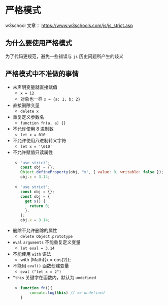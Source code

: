 # 严格模式

w3school 文章： https://www.w3schools.com/js/js_strict.asp

## 为什么要使用严格模式

为了代码更规范，避免一些错误与 `js` 历史问题所产生的歧义

## 严格模式中不准做的事情

- 未声明变量就直接赋值
  - `x = 12`
  - 对象也一样 `x = {a: 1, b: 2}`
- 直接删除变量
  - `delete x`
- 重复定义参数名
  - `function fn(a, a) {}`
- 不允许使用 8 进制数
  - `let x = 010`
- 不允许使用八进制转义字符
  - `let x = '\010'`
- 不允许赋值只读属性
  - ```js
    "use strict";
    const obj = {};
    Object.defineProperty(obj, "x", { value: 0, writable: false });
    obj.x = 3.14;
    ```
  - ```js
    "use strict";
    const obj = {};
    const obj = {
      get x() {
        return 0;
      },
    };
    obj.x = 3.14;
    ```
- 删除不允许删除的属性
  - `delete Object.prototype`
- `eval` `arguments` 不能重复定义变量
  - `let eval = 3.14`
- 不能使用 `with` 语法
  - with (Math){x = cos(2)};
- 不能用 `eval()` 函数创建变量
  - `eval ("let x = 2")`
- *`this` 关键字在函数内，默认为 `undefined`
  - ```js
    function fn(){ 
        console.log(this) // => undefined
    }
    ```